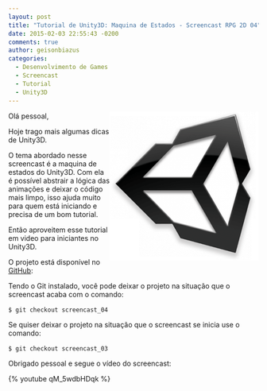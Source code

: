 ```yaml
---
layout: post
title: "Tutorial de Unity3D: Maquina de Estados - Screencast RPG 2D 04"
date: 2015-02-03 22:55:43 -0200
comments: true
author: geisonbiazus
categories:
  - Desenvolvimento de Games
  - Screencast
  - Tutorial
  - Unity3D
---
```


<img src="/images/unity3d-logo.png" style="box-shadow: 0px 0px 0px;" align="right" alt="Tutorial de Unity3D" title="Tutorial de Unity3D" width="300" height="300">

Olá pessoal,

Hoje trago mais algumas dicas de Unity3D.

O tema abordado nesse screencast é a maquina de estados do Unity3D. Com ela é possível abstrair a lógica das animações e deixar o código mais limpo, isso ajuda muito para quem está iniciando e precisa de um bom tutorial.

Então aproveitem esse tutorial em video para iniciantes no Unity3D.

<!-- more -->

O projeto está disponível no [GitHub](https://github.com/geisonbiazus/unity3d_rpg_screencast):

Tendo o Git instalado, você pode deixar o projeto na situação que o screencast acaba com o comando:

```
$ git checkout screencast_04
```

Se quiser deixar o projeto na situação que o screencast se inicia use o comando:


```
$ git checkout screencast_03
```

Obrigado pessoal e segue o vídeo do screencast:

{% youtube qM_5wdbHDqk %}
